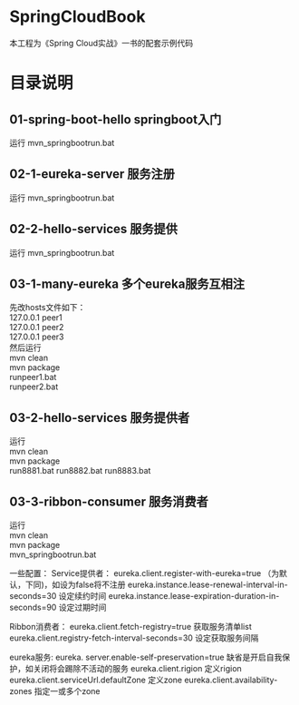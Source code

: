# SpringCloudBook
本工程为《Spring Cloud实战》一书的配套示例代码

# 目录说明

## 01-spring-boot-hello springboot入门
运行
mvn_springbootrun.bat 

## 02-1-eureka-server 服务注册
运行 mvn_springbootrun.bat

## 02-2-hello-services 服务提供
运行 mvn_springbootrun.bat

## 03-1-many-eureka 多个eureka服务互相注
先改hosts文件如下：  
127.0.0.1      peer1  
127.0.0.1      peer2  
127.0.0.1      peer3  
然后运行  
mvn clean  
mvn package  
runpeer1.bat  
runpeer2.bat  
 
## 03-2-hello-services 服务提供者
运行  
mvn clean  
mvn package  
run8881.bat
run8882.bat
run8883.bat

## 03-3-ribbon-consumer 服务消费者
运行  
mvn clean  
mvn package  
mvn_springbootrun.bat 

一些配置：
Service提供者：
eureka.client.register-with-eureka=true （为默认，下同)，如设为false将不注册
eureka.instance.lease-renewal-interval-in-seconds=30 设定续约时间
eureka.instance.lease-expiration-duration-in-seconds=90 设定过期时间

Ribbon消费者：
eureka.client.fetch-registry=true  获取服务清单list
eureka.client.registry-fetch-interval-seconds=30 设定获取服务间隔

eureka服务:
eureka. server.enable-self-preservation=true 缺省是开启自我保护，如关闭将会踢除不活动的服务
eureka.client.rigion 定义rigion
eureka.client.serviceUrl.defaultZone 定义zone
eureka.client.availability-zones 指定一或多个zone